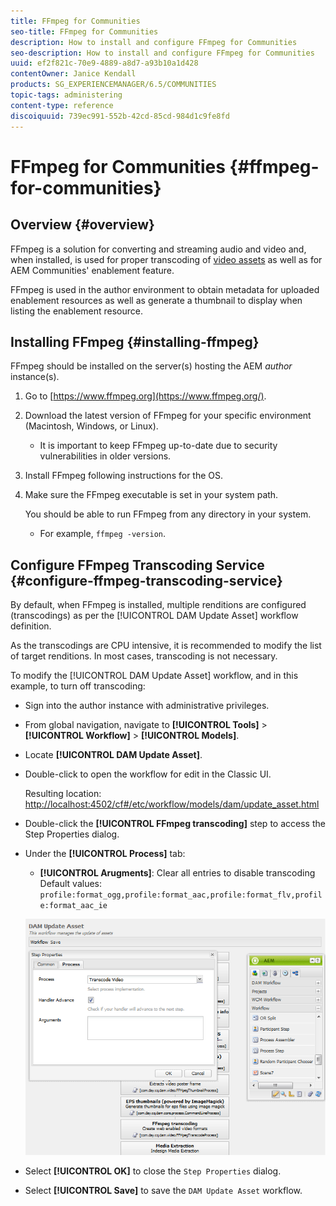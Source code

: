 ```yaml
---
title: FFmpeg for Communities
seo-title: FFmpeg for Communities
description: How to install and configure FFmpeg for Communities
seo-description: How to install and configure FFmpeg for Communities
uuid: ef2f821c-70e9-4889-a8d7-a93b10a1d428
contentOwner: Janice Kendall
products: SG_EXPERIENCEMANAGER/6.5/COMMUNITIES
topic-tags: administering
content-type: reference
discoiquuid: 739ec991-552b-42cd-85cd-984d1c9fe8fd
---
```


# FFmpeg for Communities {#ffmpeg-for-communities}

## Overview {#overview}

FFmpeg is a solution for converting and streaming audio and video and, when installed, is used for proper transcoding of [video assets](../../help/sites-authoring/default-components-foundation.md#video) as well as for AEM Communities' enablement feature.

FFmpeg is used in the author environment to obtain metadata for uploaded enablement resources as well as generate a thumbnail to display when listing the enablement resource.

## Installing FFmpeg {#installing-ffmpeg}

FFmpeg should be installed on the server(s) hosting the AEM *author* instance(s).

1. Go to [https://www.ffmpeg.org](https://www.ffmpeg.org/).
1. Download the latest version of FFmpeg for your specific environment (Macintosh, Windows, or Linux).

    * It is important to keep FFmpeg up-to-date due to security vulnerabilities in older versions.

1. Install FFmpeg following instructions for the OS.

1. Make sure the FFmpeg executable is set in your system path.

   You should be able to run FFmpeg from any directory in your system.

    * For example, `ffmpeg -version`.

## Configure FFmpeg Transcoding Service {#configure-ffmpeg-transcoding-service}

By default, when FFmpeg is installed, multiple renditions are configured (transcodings) as per the [!UICONTROL DAM Update Asset] workflow definition.

As the transcodings are CPU intensive, it is recommended to modify the list of target renditions. In most cases, transcoding is not necessary.

To modify the [!UICONTROL DAM Update Asset] workflow, and in this example, to turn off transcoding:

* Sign into the author instance with administrative privileges.
* From global navigation, navigate to **[!UICONTROL Tools]** > **[!UICONTROL Workflow]** > **[!UICONTROL Models]**.
* Locate **[!UICONTROL DAM Update Asset]**.
* Double-click to open the workflow for edit in the Classic UI.

  Resulting location: [http://localhost:4502/cf#/etc/workflow/models/dam/update_asset.html](http://localhost:4502/cf#/etc/workflow/models/dam/update_asset.html)

* Double-click the **[!UICONTROL FFmpeg transcoding]** step to access the Step Properties dialog.
* Under the **[!UICONTROL Process]** tab:

  * **[!UICONTROL Arugments]**: Clear all entries to disable transcoding Default values: `profile:format_ogg,profile:format_aac,profile:format_flv,profile:format_aac_ie`

  ![configure-ffmpeg](assets/configure-ffmpeg.png)

* Select **[!UICONTROL OK]** to close the `Step Properties` dialog.

* Select **[!UICONTROL Save]** to save the `DAM Update Asset` workflow.

  

